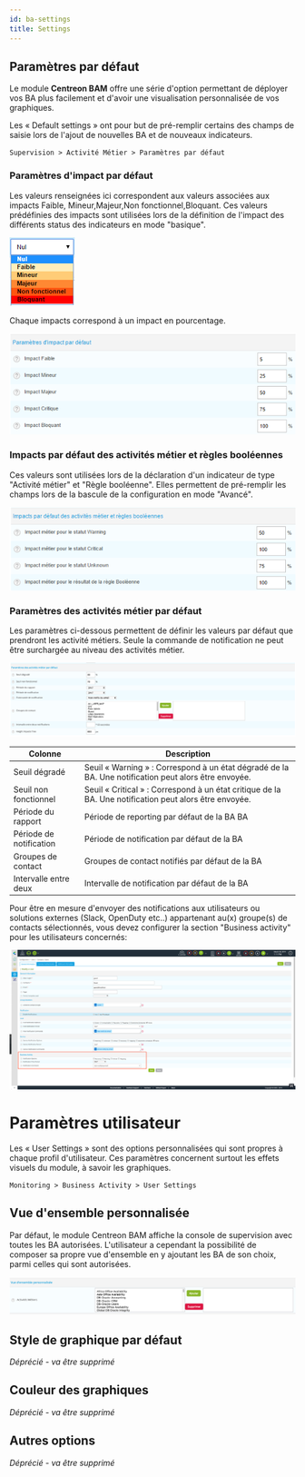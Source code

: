 ```yaml
---
id: ba-settings
title: Settings
---
```


## Paramètres par défaut

Le module **Centreon BAM** offre une série d'option permettant de
déployer vos BA plus facilement et d'avoir une visualisation
personnalisée de vos graphiques.

Les « Default settings » ont pour but de pré-remplir certains des champs
de saisie lors de l'ajout de nouvelles BA et de nouveaux indicateurs.

    Supervision > Activité Métier > Paramètres par défaut 

### Paramètres d'impact par défaut

Les valeurs renseignées ici correspondent aux valeurs associées aux
impacts Faible, Mineur,Majeur,Non fonctionnel,Bloquant. Ces valeurs
prédéfinies des impacts sont utilisées lors de la définition de
l'impact des différents status des indicateurs en mode "basique".

![image](../assets/service-mapping/list_impacts_basic.png)

Chaque impacts correspond à un impact en pourcentage.

![image](../assets/service-mapping/impacts_configuration.png)

### Impacts par défaut des activités métier et règles booléennes

Ces valeurs sont utilisées lors de la déclaration d'un indicateur de
type "Activité métier" et "Règle booléenne". Elles permettent de
pré-remplir les champs lors de la bascule de la configuration en mode
"Avancé".

![image](../assets/service-mapping/impacts_ba_boolean.png)

### Paramètres des activités métier par défaut

Les paramètres ci-dessous permettent de définir les valeurs par défaut
que prendront les activité métiers. Seule la commande de notification ne
peut être surchargée au niveau des activités métier.

![image](../assets/service-mapping/default_ba_parameters.png)

 Colonne | Description
--------------|-----------------------------------------------------
Seuil dégradé | Seuil « Warning » : Correspond à un état dégradé de la BA. Une notification peut alors être envoyée.
Seuil non fonctionnel | Seuil « Critical » : Correspond à un état critique de la BA. Une notification peut alors être envoyée.
Période du rapport | Période de reporting par défaut de la BA BA
Période de notification | Période de notification par défaut de la BA
Groupes de contact | Groupes de contact notifiés par défaut de la BA
Intervalle entre deux | Intervalle de notification par défaut de la BA


Pour être en mesure d'envoyer des notifications aux utilisateurs ou
solutions externes (Slack, OpenDuty etc..) appartenant au(x) groupe(s)
de contacts sélectionnés, vous devez configurer la section "Business
activity" pour les utilisateurs concernés:

![image](../assets/service-mapping/bam_user_notification.png)

Paramètres utilisateur
======================

Les « User Settings » sont des options personnalisées qui sont propres à
chaque profil d'utilisateur. Ces paramètres concernent surtout les
effets visuels du module, à savoir les graphiques.

    Monitoring > Business Activity > User Settings

Vue d'ensemble personnalisée
-----------------------------

Par défaut, le module Centreon BAM affiche la console de supervision
avec toutes les BA autorisées. L'utilisateur a cependant la possibilité
de composer sa propre vue d'ensemble en y ajoutant les BA de son choix,
parmi celles qui sont autorisées.

![image](../assets/service-mapping/user_custom.png)

Style de graphique par défaut
-----------------------------

*Déprécié - va être supprimé*

Couleur des graphiques
----------------------

*Déprécié - va être supprimé*

Autres options
--------------

*Déprécié - va être supprimé*
